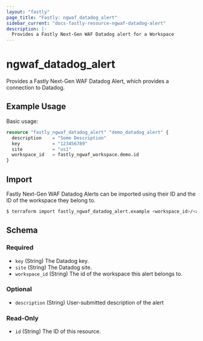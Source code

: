 ```yaml
---
layout: "fastly"
page_title: "Fastly: ngwaf_datadog_alert"
sidebar_current: "docs-fastly-resource-ngwaf-datadog-alert"
description: |-
  Provides a Fastly Next-Gen WAF Datadog alert for a Workspace
---
```


# ngwaf_datadog_alert

Provides a Fastly Next-Gen WAF Datadog Alert, which provides a connection to Datadog.

## Example Usage

Basic usage:

```terraform
resource "fastly_ngwaf_datadog_alert" "demo_datadog_alert" {
  description    = "Some Description"
  key            = "123456789"
  site           = "us1"
  workspace_id   = fastly_ngwaf_workspace.demo.id
}
```

## Import

Fastly Next-Gen WAF Datadog Alerts can be imported using their ID and the ID of the workspace they belong to.

```sh
$ terraform import fastly_ngwaf_datadog_alert.example <workspace_id>/<alert_id>
```

<!-- schema generated by tfplugindocs -->
## Schema

### Required

- `key` (String) The Datadog key.
- `site` (String) The Datadog site.
- `workspace_id` (String) The id of the workspace this alert belongs to.

### Optional

- `description` (String) User-submitted description of the alert

### Read-Only

- `id` (String) The ID of this resource.